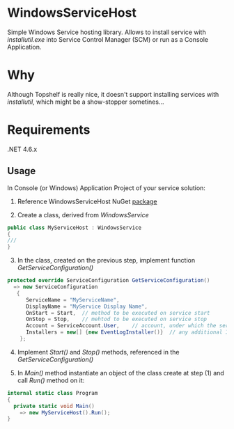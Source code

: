 # WindowsServiceHost
Simple Windows Service hosting library. Allows to install service with *installutil.exe* into Service Control Manager (SCM) or run as a Console Application.

# Why
Although Topshelf is really nice, it doesn't support installing services with *installutil*, which might be a show-stopper sometines...

# Requirements
.NET 4.6.x

Usage
----------------
In Console (or Windows) Application Project of your service solution:

 1) Reference WindowsServiceHost NuGet [package](https://www.nuget.org/packages/WindowsService.Host/)
 
 2) Create a class, derived from *WindowsService*
```csharp
public class MyServiceHost : WindowsService
{
///
}
```
 3) In the class, created on the previous step, implement function *GetServiceConfiguration()*
```csharp
protected override ServiceConfiguration GetServiceConfiguration()
  => new ServiceConfiguration
   {
      ServiceName = "MyServiceName",
      DisplayName = "MyService Display Name",
      OnStart = Start,  // method to be executed on service start
      OnStop = Stop,    // mehtod to be executed on service stop
      Account = ServiceAccount.User,    // account, under which the service will be running
      Installers = new[] {new EventLogInstaller()}  // any additional Installer you would like to be executed as well
    };
```
 4) Implement *Start()* and *Stop()* methods, referenced in the *GetServiceConfiguration()*
 
 5) In *Main()* method instantiate an object of the class create at step (1) and call *Run()* method on it:
```csharp
internal static class Program
{
  private static void Main()
    => new MyServiceHost().Run();
}
```
